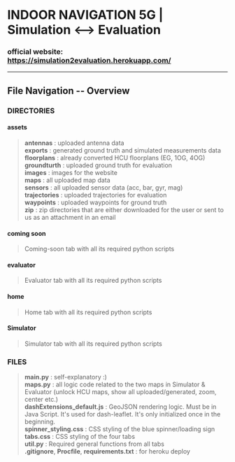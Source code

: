 # INDOOR NAVIGATION 5G  |  Simulation ⟷  Evaluation

### official website: https://simulation2evaluation.herokuapp.com/

---
## File Navigation -- Overview
### DIRECTORIES
#### assets
> **antennas** : uploaded antenna data  
> **exports** : generated ground truth and simulated measurements data  
> **floorplans** : already converted HCU floorplans (EG, 1OG, 4OG)  
> **groundturth** : uploaded ground truth for evaluation    
> **images** : images for the website  
> **maps** : all uploaded map data  
> **sensors** : all uploaded sensor data (acc, bar, gyr, mag)  
> **trajectories** : uploaded trajectories for evaluation    
> **waypoints** : uploaded waypoints for ground truth  
> **zip** : zip directories that are either downloaded for the user or sent to us as an attachment in an email  
#### coming soon
> Coming-soon tab with all its required python scripts
#### evaluator
> Evaluator tab with all its required python scripts
#### home
> Home tab with all its required python scripts
#### Simulator
> Simulator tab with all its required python scripts

### FILES
> **main.py** : self-explanatory :)   
> **maps.py** : all logic code related to the two maps in Simulator & Evaluator (unlock HCU maps, show all uploaded/generated, zoom, center etc.)   
> **dashExtensions_default.js** : GeoJSON rendering logic. Must be in Java Script. It's used for dash-leaflet. It's only initialized once in the beginning.  
> **spinner_styling.css** : CSS styling of the blue spinner/loading sign  
> **tabs.css** : CSS styling of the four tabs   
> **util.py** : Required general functions from all tabs  
> **.gitignore**, **Procfile**, **requirements.txt** : for heroku deploy  

